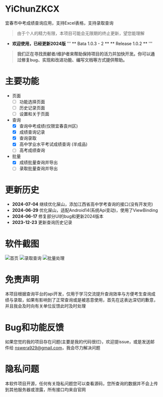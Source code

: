 # YiChunZKCX
宜春市中考成绩查询应用，支持Excel表格，支持录取查询

> 由于个人的精力有限，本项目可能会无限期的终止更新，望您能理解

- **欢迎使用，已经更新2024版**
'''
** Bata 1.0.3 - 2 **
** Release 1.0.2 **
'''

> **我们正在寻找贡献者/维护者来帮助保持项目的活力并加快开发。你可以通过修复bug、实现和改进功能、编写文档等方式提供帮助。**

# 主要功能
- 页面
  - [ ] 功能选择页面
  - [ ] 历史记录页面
  - [ ] 设置和关于页面
- 查询
  - [x] 查询中考成绩(仅限宜春袁州区)
  - [x] 成绩查询记录
  - [x] 查询录取
  - [x] 高中学业水平考试成绩查询 (半成品)
  - [ ] 高考成绩查询
- 批量
  - [x] 成绩批量查询并导出
  - [ ] 录取批量查询并导出

# 更新历史
- **2024-07-04** 继续优化屎山，添加江西省高中学考查询的接口(没有开发完)
- **2024-06-29** 优化屎山，适配Android14(系统Api变动)，使用了ViewBinding
- **2024-06-17** 修复部分UI的bug和更新2024版本
- **2023-12-23** 更新查询历史记录

# 软件截图
![首页](image/home.jpg)
![录取查询](image/enroll.jpg)
![批量处理](image/excel.jpg)

# 免责声明
本项目根据查询平台的api开发，仅用于学习交流提升查询效率与方便考生查询成绩与录取，如果有影响到了正常查询或是被恶意使用，首先在这表达深切的歉意，并且我会及时向有关单位反馈此时及时处理

# Bug和功能反馈
如果您觉的我的项目存在问题(主要是我的代码很烂)，欢迎提issue，或是发送邮件给 nswera929@gmail.com，我会尽力解决问题

# 隐私问题
本软件项目开源，任何有关隐私问题您可以查看源码，您所查询的数据并不会上传到其他服务器或泄露，所有接口均来自官网
